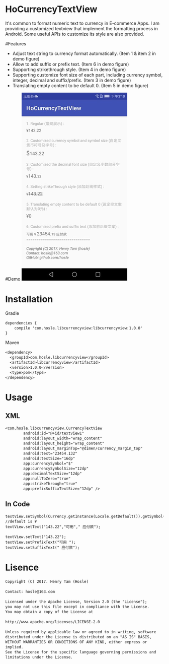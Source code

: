 # HoCurrencyTextView

It's common to format numeric text to currency in E-commerce Apps. I am providing a customized textview that implement the formatting process in Android. Some useful APIs to customize its style are also provided.

#Features
* Adjust text string to currency format automatically. (Item 1 & item 2 in demo figure)
* Allow to add suffix or prefix text. (Item 6 in demo figure)
* Supporting strikethrough style. (Item 4 in demo figure)
* Supporting customize font size of each part, including currency symbol, integer, decimal and suffix/prefix. (Item 3 in demo figure)
* Translating empty content to be default 0. (Item 5 in demo figure)

#Demo
![Currency TextView Demo](./resPic/figure_s.png)


# Installation

Gradle

```
dependencies {
	compile 'com.hosle.libcurrencyview:libcurrencyview:1.0.0'
}
```

Maven

```
<dependency>
  <groupId>com.hosle.libcurrencyview</groupId>
  <artifactId>libcurrencyview</artifactId>
  <version>1.0.0</version>
  <type>pom</type>
</dependency>

```

# Usage

## XML
```
<com.hosle.libcurrencyview.CurrencyTextView
        android:id="@+id/textview1"
        android:layout_width="wrap_content"
        android:layout_height="wrap_content"
        android:layout_marginTop="@dimen/currency_margin_top"
        android:text="23454.132"
        android:textSize="16dp"
        app:currencySymbol="$"
        app:currencySymbolSize="12dp"
        app:decimalTextSize="12dp"
        app:nullToZero="true"
        app:strikeThrough="true"
        app:prefixSuffixTextSize="12dp" />
```
## In Code

```
textView.setSymbol(Currency.getInstance(Locale.getDefault()).getSymbol());
//default is ¥
textView.setText("143.22","可用"," 应付款");

textView.setText("143.22");
textView.setPrefixText("可用 ");
textView.setSuffixText(" 应付款");
```
# Lisence

```
Copyright (C) 2017. Henry Tam (Hosle) 

Contact: hosle@163.com

Licensed under the Apache License, Version 2.0 (the "License");
you may not use this file except in compliance with the License.
You may obtain a copy of the License at 

http://www.apache.org/licenses/LICENSE-2.0

Unless required by applicable law or agreed to in writing, software distributed under the License is distributed on an "AS IS" BASIS, WITHOUT WARRANTIES OR CONDITIONS OF ANY KIND, either express or implied.
See the License for the specific language governing permissions and limitations under the License.
```



